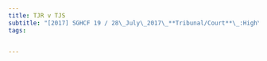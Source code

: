 ```yaml
---
title: TJR v TJS 
subtitle: "[2017] SGHCF 19 / 28\_July\_2017\_**Tribunal/Court**\_:High\_Court\_**Coram**\_:Choo\_Han\_Teck\_J\_**Counsel\_Name(s)**\_:Seenivasan\_Lalita\_(Virginia\_Quek\_Lalita\_&\_Partners)\_for\_the\_appellant;\_Meng\_Liong\_(Chin\_Patrick\_&\_Co)\_for\_the\_respondent.\_Patrick\_Chin\_**Parties**\_:TJR\_—\_TJS\__Family\_law_\_–\__Matrimonial\_assets_\_–\__Division_"
tags:


---
```


